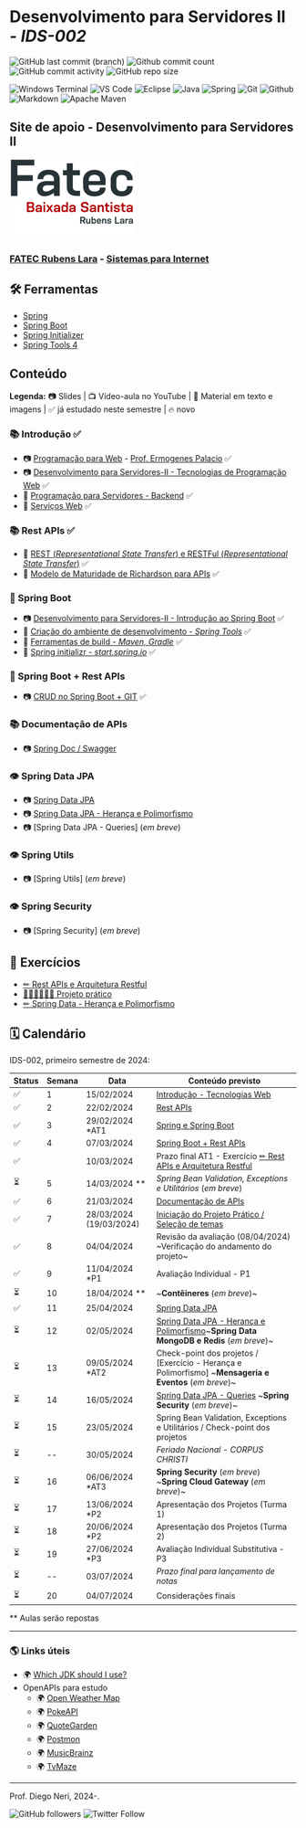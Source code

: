 # Desenvolvimento para Servidores II - _IDS-002_

![GitHub last commit (branch)](https://img.shields.io/github/last-commit/diegoneri/aulas-ds-spring-boot/main?label=%C3%BAltima%20atualiza%C3%A7%C3%A3o)
![Github commit count](https://badgen.net/github/commits/diegoneri/aulas-ds-spring-boot)
![GitHub commit activity](https://img.shields.io/github/commit-activity/m/diegoneri/aulas-ds-spring-boot?label=commits)
![GitHub repo size](https://img.shields.io/github/repo-size/diegoneri/aulas-ds-spring-boot?label=tamanho)

![Windows Terminal](https://img.shields.io/badge/windows%20terminal-4D4D4D?style=for-the-badge&logo=windows%20terminal&logoColor=white)
![VS Code](https://img.shields.io/badge/Visual_Studio_Code-0078D4?style=for-the-badge&logo=visual%20studio%20code&logoColor=white)
![Eclipse](https://img.shields.io/badge/Eclipse-FE7A16.svg?style=for-the-badge&logo=Eclipse&logoColor=white)
![Java](https://img.shields.io/badge/java-%23ED8B00.svg?style=for-the-badge&logo=openjdk&logoColor=white)
![Spring](https://img.shields.io/badge/spring-%236DB33F.svg?style=for-the-badge&logo=spring&logoColor=white)
![Git](https://img.shields.io/badge/GIT-E44C30?style=for-the-badge&logo=git&logoColor=white)
![Github](https://img.shields.io/badge/GitHub-100000?style=for-the-badge&logo=github&logoColor=white)
![Markdown](https://img.shields.io/badge/Markdown-000000?style=for-the-badge&logo=markdown&logoColor=white)
![Apache Maven](https://img.shields.io/badge/Apache%20Maven-C71A36?style=for-the-badge&logo=Apache%20Maven&logoColor=white)

## Site de apoio - Desenvolvimento para Servidores II

![Logo em cores da FATEC RL](content/logo/fatec_rl-cor.png)

### [FATEC Rubens Lara](https://fatecrl.edu.br/) - [Sistemas para Internet](https://fatecrl.edu.br/cursos/sistemas-para-internet/)

## 🛠 Ferramentas

- [Spring](<https://spring.io/>)
- [Spring Boot](<https://spring.io/quickstart>)
- [Spring Initializer](<http://start.spring.io/>)
- [Spring Tools 4](<https://spring.io/tools>)

## Conteúdo

**Legenda:** 📷 Slides \| 📺 Vídeo-aula no YouTube \| 📖 Material em texto e imagens \|  ✅ já estudado neste semestre \| 🔥 novo

### 📚 Introdução ✅

- 📷 [Programação para Web](https://docs.google.com/presentation/d/1W1dcLeHVS2Ln7MG7S5A7SaTsHD0iQBA5OxIyJTGeKLc/edit "Slides - Aulas Programação Web") - [Prof. Ermogenes Palacio](<https://github.com/ermogenes> "Github do Professor Ermogenes Palacio") ✅
- 📷 [Desenvolvimento para Servidores-II - Tecnologias de Programação Web](https://docs.google.com/presentation/d/1npVNbaS8hyEi5x5X5aXqxX37rppnTjkYakQRUSlRHik) ✅
- 📖 [Programação para Servidores - Backend](content/01.1-backend.md) ✅
- 📖 [Serviços Web](content/01.2-web-services.md) ✅

### 📚 Rest APIs ✅

- 📖 [REST (_Representational State Transfer_) e RESTFul (_Representational State Transfer_)](content/02.1-rest.md) ✅
- 📖 [Modelo de Maturidade de Richardson para APIs](content/02.2-maturity-level.md) ✅

### 🔢 Spring Boot

- 📷 [Desenvolvimento para Servidores-II - Introdução ao Spring Boot](https://docs.google.com/presentation/d/1RwWEuKu0ZKVAkmaHvXmaijCQZdNVJJzXs3NK1_G20Bk) ✅
- 📖 [Criação do ambiente de desenvolvimento - _Spring Tools_](content/03.2-ambiente.md) ✅
- 📖 [Ferramentas de build - _Maven, Gradle_](content/03.3-build.md) ✅
- 📖 [Spring initializr - _start.spring.io_](content/03.4-initializr.md) ✅

### 🔢 Spring Boot + Rest APIs

- 📷 [CRUD no Spring Boot + GIT](https://docs.google.com/presentation/d/1XGFe1ANaLRckr6DWOmV6MGxB188p3-xGaCI0rY4MmXY) ✅

### 📚 Documentação de APIs

- 📷 [Spring Doc / Swagger](https://docs.google.com/presentation/d/1t05E6B46_HVLWZTdI1PfvMxMkJ0VxPoenW24R3WqaVU/edit?usp=sharing)

### 👁 Spring Data JPA

- 📷 [Spring Data JPA](https://docs.google.com/presentation/d/1C_V9mEnG3ssFfdYVHBYQAC3zOa_mXBoe_u83vXhV7_s/edit?usp=sharing)
- 📷 [Spring Data JPA - Herança e Polimorfismo](https://docs.google.com/presentation/d/16DJQrhkb2tA5nBJI9vSWTgtP0Pru6f7UmEN_sHoXpQs/edit?usp=sharing)
- 📷 [Spring Data JPA - Queries] (_em breve_)

### 👁 Spring Utils

- 📷 [Spring Utils] (_em breve_)
  
### 👁 Spring Security

- 📷 [Spring Security] (_em breve_)
 
## 🥋 Exercícios

- [✏ Rest APIs e Arquitetura Restful](content/exercises/02.2-analise-maturidade.md)
- [👨‍💻👩‍💻🔜👔 Projeto prático](content/exercises/03.2-proposals.md)
- [✏ Spring Data - Herança e Polimorfismo](content/exercises/04.1-spring-jpa-heranca.md)

## 🗓 Calendário

IDS-002, primeiro semestre de 2024:

Status | Semana | Data                | Conteúdo previsto                                                     
-------|--------| ------------------- | --------------------------------------------------------------------- 
  ✅   | 1     | 15/02/2024          | [Introdução - Tecnologias Web](#-introdu%C3%A7%C3%A3o---tecnologias-web)
  ✅   | 2     | 22/02/2024          | [Rest APIs](#-rest-apis)                                 
  ✅   |3      | 29/02/2024   *AT1   | [Spring e Spring Boot](#-spring-boot)                                
  ✅   |4      | 07/03/2024          | [Spring Boot + Rest APIs](#-spring-boot--rest-apis)                          
  ✅   |       | 10/03/2024          | Prazo final AT1 - Exercício [✏ Rest APIs e Arquitetura Restful](content/exercises/02.2-analise-maturidade.md)
  ⏳   |5      | 14/03/2024   **     | *Spring Bean Validation, Exceptions e Utilitários* (_em breve_)                                
  ✅   |6      | 21/03/2024          | [Documentação de APIs](#-swagger-e-documentação-de-apis)                          
  ✅   |7      | 28/03/2024  (19/03/2024)      | [Iniciação do Projeto Prático / Seleção de temas](content/exercises/03.2-proposals.md)      
  ✅   |8      | 04/04/2024        | Revisão da avaliação (08/04/2024) ~Verificação do andamento do projeto~          
  ✅   |9      | 11/04/2024  *P1     | Avaliação Individual - P1                            
  ⏳   |10     | 18/04/2024   **     | ~**Contêineres** (_em breve_)~  
  ✅   |11     | 25/04/2024          | [Spring Data JPA](#-spring-data-jpa)
  ⏳   |12     | 02/05/2024          | [Spring Data JPA - Herança e Polimorfismo](#-spring-data-jpa)~**Spring Data MongoDB e Redis** (_em breve_)~                               
  ⏳   |13     | 09/05/2024  *AT2    | Check-point dos projetos / [Exercício - Herança e Polimorfismo] ~**Mensageria e Eventos** (_em breve_)~                          
  ⏳   |14     | 16/05/2024          | [Spring Data JPA - Queries](#-spring-data-jpa) ~**Spring Security** (_em breve_)~           
  ⏳   |15     | 23/05/2024          | Spring Bean Validation, Exceptions e Utilitários / Check-point dos projetos                                          
  ⏳   |--     | 30/05/2024          | _Feriado Nacional - CORPUS CHRISTI_              
  ⏳   |16     | 06/06/2024  *AT3    | **Spring Security** (_em breve_) ~**Spring Cloud Gateway** (_em breve_)~                                                     
  ⏳   |17     | 13/06/2024  *P2     | Apresentação dos Projetos (Turma 1)                          
  ⏳   |18     | 20/06/2024  *P2     | Apresentação dos Projetos (Turma 2)                                                      
  ⏳   |19     | 27/06/2024  *P3     | Avaliação Individual Substitutiva - P3
  ⏳   |--     | 03/07/2024          | _Prazo final para lançamento de notas_         
  ⏳   |20     | 04/07/2024          | Considerações finais                                                                             
 
** Aulas serão repostas

---


### 🌎 Links úteis

- 🌍 [Which JDK should I use?](https://whichjdk.com/)
- OpenAPIs para estudo
  - 🌍 [Open Weather Map](https://openweathermap.org/api/one-call-3)
  - 🌍 [PokeAPI](https://pokeapi.co/)
  - 🌍 [QuoteGarden](https://pprathameshmore.github.io/QuoteGarden/)
  - 🌍 [Postmon](https://postmon.com.br/)
  - 🌍 [MusicBrainz](https://musicbrainz.org/doc/MusicBrainz_API)
  - 🌍 [TvMaze](https://www.tvmaze.com/api)

----
Prof. Diego Neri, 2024-.

![GitHub followers](https://img.shields.io/github/followers/diegoneri?label=seguidores&style=social)
![Twitter Follow](https://img.shields.io/twitter/follow/diegoneri?style=social)
